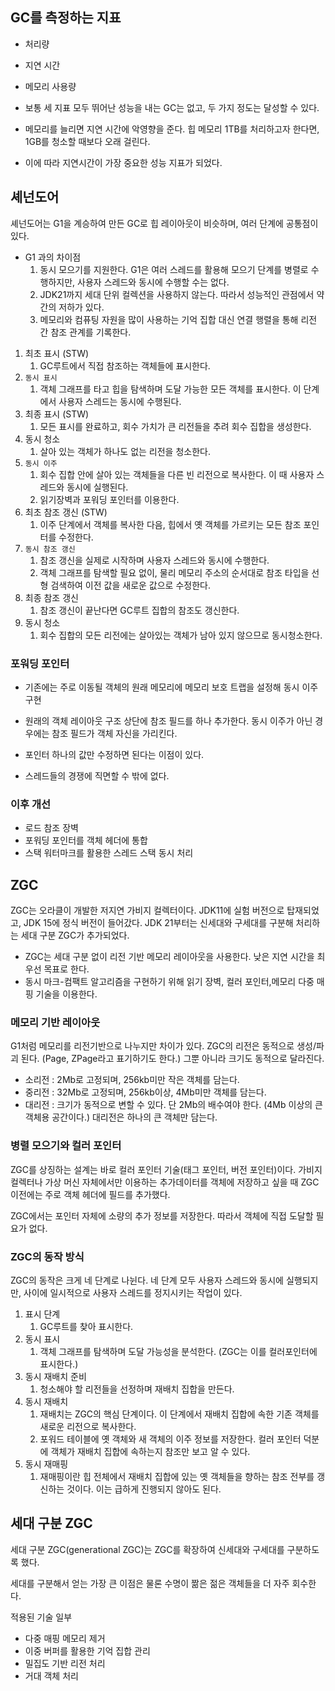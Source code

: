 ## GC를 측정하는 지표

- 처리량
- 지연 시간
- 메모리 사용량

- 보통 세 지표 모두 뛰어난 성능을 내는 GC는 없고, 두 가지 정도는 달성할 수 있다.
- 메모리를 늘리면 지연 시간에 악영향을 준다. 힙 메모리 1TB를 처리하고자 한다면, 1GB를 청소할 때보다 오래 걸린다.
- 이에 따라 지연시간이 가장 중요한 성능 지표가 되었다.

## 셰넌도어

셰넌도어는 G1을 계승하여 만든 GC로 힙 레이아웃이 비슷하며, 여러 단계에 공통점이 있다.

- G1 과의 차이점
    1. 동시 모으기를 지원한다. G1은 여러 스레드를 활용해 모으기 단계를 병렬로 수행하지만, 사용자 스레드와 동시에 수행할 수는 없다.
    2. JDK21까지 세대 단위 컬렉션을 사용하지 않는다. 따라서 성능적인 관점에서 약간의 저하가 있다.
    3. 메모리와 컴퓨팅 자원을 많이 사용하는 기억 집합 대신 연결 행렬을 통해 리전 간 참조 관계를 기록한다.

1. 최초 표시 (STW)
    1. GC루트에서 직접 참조하는 객체들에 표시한다.
2. `동시 표시`
    1. 객체 그래프를 타고 힙을 탐색하며 도달 가능한 모든 객체를 표시한다. 이 단계에서 사용자 스레드는 동시에 수행된다.
3. 최종 표시 (STW)
    1. 모든 표시를 완료하고, 회수 가치가 큰 리전들을 추려 회수 집합을 생성한다.
4. 동시 청소
    1. 살아 있는 객체가 하나도 없는 리전을 청소한다.
5. `동시 이주`
    1. 회수 집합 안에 살아 있는 객체들을 다른 빈 리전으로 복사한다. 이 때 사용자 스레드와 동시에 실행된다.
    2. 읽기장벽과 포워딩 포인터를 이용한다.
6. 최초 참조 갱신 (STW)
    1. 이주 단계에서 객체를 복사한 다음, 힙에서 옛 객체를 가르키는 모든 참조 포인터를 수정한다.
7. `동시 참조 갱신`
    1. 참조 갱신을 실제로 시작하며 사용자 스레드와 동시에 수행한다.
    2. 객체 그래프를 탐색할 필요 없이, 물리 메모리 주소의 순서대로 참조 타입을 선형 검색하여 이전 값을 새로운 값으로 수정한다.
8. 최종 참조 갱신
    1. 참조 갱신이 끝난다면 GC루트 집합의 참조도 갱신한다.
9. 동시 청소
    1. 회수 집합의 모든 리전에는 살아있는 객체가 남아 있지 않으므로 동시청소한다.

### 포워딩 포인터

- 기존에는 주로 이동될 객체의 원래 메모리에 메모리 보호 트랩을 설정해 동시 이주 구현
- 원래의 객체 레이아웃 구조 상단에 참조 필드를 하나 추가한다. 동시 이주가 아닌 경우에는 참조 필드가 객체 자신을 가리킨다.
- 포인터 하나의 값만 수정하면 된다는 이점이 있다.

- 스레드들의 경쟁에 직면할 수 밖에 없다.

### 이후 개선

- 로드 참조 장벽
- 포워딩 포인터를 객체 헤더에 통합
- 스택 워터마크를 활용한 스레드 스택 동시 처리

## ZGC

ZGC는 오라클이 개발한 저지연 가비지 컬렉터이다. JDK11에 실험 버전으로 탑재되었고, JDK 15에 정식 버전이 들어갔다. JDK 21부터는 신세대와 구세대를 구분해 처리하는 세대 구분 ZGC가 추가되었다.

- ZGC는 세대 구분 없이 리전 기반 메모리 레이아웃을 사용한다. 낮은 지연 시간을 최우선 목표로 한다.
- 동시 마크-컴팩트 알고리즘을 구현하기 위해 읽기 장벽, 컬러 포인터,메모리 다중 매핑 기술을 이용한다.

### 메모리 기반 레이아웃

G1처럼 메모리를 리전기반으로 나누지만 차이가 있다. ZGC의 리전은 동적으로 생성/파괴 된다. (Page, ZPage라고 표기하기도 한다.) 그뿐 아니라 크기도 동적으로 달라진다.

- 소리전 : 2Mb로 고정되며, 256kb미만 작은 객체를 담는다.
- 중리전 : 32Mb로 고정되며, 256kb이상, 4Mb미만 객체를 담는다.
- 대리전 : 크기가 동적으로 변할 수 있다. 단 2Mb의 배수여야 한다. (4Mb 이상의 큰 객체용 공간이다.) 대리전은 하나의 큰 객체만 담는다.

### 병렬 모으기와 컬러 포인터

ZGC를 상징하는 설계는 바로 컬러 포인터 기술(태그 포인터, 버전 포인터)이다. 가비지 컬렉터나 가상 머신 자체에서만 이용하는 추가데이터를 객체에 저장하고 싶을 때 ZGC이전에는 주로 객체 헤더에 필드를 추가했다.

ZGC에서는 포인터 자체에 소량의 추가 정보를 저장한다. 따라서 객체에 직접 도달할 필요가 없다.

### ZGC의 동작 방식

ZGC의 동작은 크게 네 단계로 나뉜다. 네 단계 모두 사용자 스레드와 동시에 실행되지만, 사이에 일시적으로 사용자 스레드를 정지시키는 작업이 있다.

1. 표시 단계
    1. GC루트를 찾아 표시한다.
2. 동시 표시
    1. 객체 그래프를 탐색하며 도달 가능성을 분석한다. (ZGC는 이를 컬러포인터에 표시한다.)
3. 동시 재배치 준비
    1. 청소해야 할 리전들을 선정하며 재배치 집합을 만든다.
4. 동시 재배치
    1. 재배치는 ZGC의 핵심 단계이다. 이 단계에서 재배치 집합에 속한 기존 객체를 새로운 리전으로 복사한다.
    2. 포워드 테이블에 옛 객체와 새 객체의 이주 정보를 저장한다. 컬러 포인터 덕분에 객체가 재배치 집합에 속하는지 참조만 보고 알 수 있다.
5. 동시 재매핑
    1. 재매핑이란 힙 전체에서 재배치 집합에 있는 옛 객체들을 향하는 참조 전부를 갱신하는 것이다. 이는 급하게 진행되지 않아도 된다.

## **세대 구분 ZGC**

세대 구분 ZGC(generational ZGC)는 ZGC를 확장하여 신세대와 구세대를 구분하도록 했다. 

세대를 구분해서 얻는 가장 큰 이점은 물론 수명이 짦은 젊은 객체들을 더 자주 회수한다.

적용된 기술 일부

- 다중 매핑 메모리 제거
- 이중 버퍼를 활용한 기억 집합 관리
- 밀집도 기반 리전 처리
- 거대 객체 처리